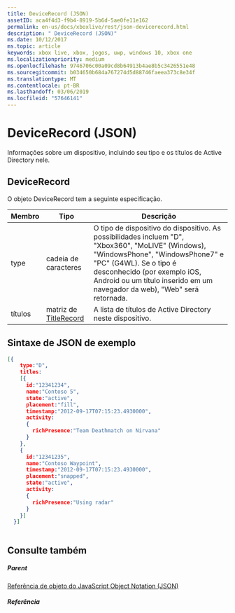 ```yaml
---
title: DeviceRecord (JSON)
assetID: aca4f4d3-f9b4-8919-5b6d-5ae0fe11e162
permalink: en-us/docs/xboxlive/rest/json-devicerecord.html
description: " DeviceRecord (JSON)"
ms.date: 10/12/2017
ms.topic: article
keywords: xbox live, xbox, jogos, uwp, windows 10, xbox one
ms.localizationpriority: medium
ms.openlocfilehash: 9746706c00a09cd8b64913b4ae8b5c3426551e48
ms.sourcegitcommit: b034650b684a767274d5d88746faeea373c8e34f
ms.translationtype: MT
ms.contentlocale: pt-BR
ms.lasthandoff: 03/06/2019
ms.locfileid: "57646141"
---
```

# <a name="devicerecord-json"></a>DeviceRecord (JSON)
Informações sobre um dispositivo, incluindo seu tipo e os títulos de Active Directory nele. 
<a id="ID4EN"></a>

 
## <a name="devicerecord"></a>DeviceRecord
 
O objeto DeviceRecord tem a seguinte especificação.
 
| Membro| Tipo| Descrição| 
| --- | --- | --- | 
| type| cadeia de caracteres| O tipo de dispositivo do dispositivo. As possibilidades incluem "D", "Xbox360", "MoLIVE" (Windows), "WindowsPhone", "WindowsPhone7" e "PC" (G4WL). Se o tipo é desconhecido (por exemplo iOS, Android ou um título inserido em um navegador da web), "Web" será retornada.| 
| títulos| matriz de [TitleRecord](json-titlerecord.md)| A lista de títulos de Active Directory neste dispositivo.| 
  
<a id="ID4EWB"></a>

 
## <a name="sample-json-syntax"></a>Sintaxe de JSON de exemplo
 

```json
[{
    type:"D",
    titles:
    [{
      id:"12341234",
      name:"Contoso 5",
      state:"active",
      placement:"fill",
      timestamp:"2012-09-17T07:15:23.4930000",
      activity:
      {
        richPresence:"Team Deathmatch on Nirvana"
      }
    },
    {
      id:"12341235",
      name:"Contoso Waypoint",
      timestamp:"2012-09-17T07:15:23.4930000",
      placement:"snapped",
      state:"active",
      activity:
      {
        richPresence:"Using radar"
      }
    }]
  }]
    
```

  
<a id="ID4E6B"></a>

 
## <a name="see-also"></a>Consulte também
 
<a id="ID4EBC"></a>

 
##### <a name="parent"></a>Parent 

[Referência de objeto do JavaScript Object Notation (JSON)](atoc-xboxlivews-reference-json.md)

  
<a id="ID4ENC"></a>

 
##### <a name="reference"></a>Referência   